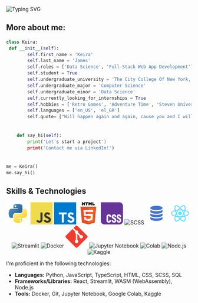 
![Typing SVG](https://readme-typing-svg.herokuapp.com?font=Fira+Code&size=31&duration=2000&pause=1000&color=DAB1DA&width=1400&lines=Howdy!+My+name+is+Keira+:D;I+am+a+CS+student+and+I+love+to+learn!;I+study+computer+science+because+there+is+and+always+will+be+more+to+learn!;Follow+along+and+code+with+me+:3)



## More about me:
```python
class Keira:
 def __init__(self):
        self.first_name = 'Keira'
        self.last_name = 'James'
        self.roles = ['Data Science', 'Full-Stack Web App Development']
        self.student = True
        self.undergraduate_university = 'The City College Of New York, Brooklyn College'
        self.undergraduate_major = 'Computer Science'
        self.undergraduate_minor = 'Data Science'
        self.currently_looking_for_internships = True
        self.hobbies = ['Retro Games', 'Adventure Time', 'Steven Universe']
        self.languages = ['en_US', 'el_GR']
        self.quote= ["Will happen again and again, cause you and I will always be back then:)"]
      

    def say_hi(self):
        print('Let's start a project')
        print('Contact me via LinkedIn!')


me = Keira()
me.say_hi()


```


## Skills & Technologies

<p align="center">
  <img src="https://raw.githubusercontent.com/github/explore/80688e429a7d4ef2fca1e82350fe8e3517d3494d/topics/python/python.png" alt="Python" width="60">
  <img src="https://raw.githubusercontent.com/github/explore/80688e429a7d4ef2fca1e82350fe8e3517d3494d/topics/javascript/javascript.png" alt="JavaScript" width="60">
  <img src="https://raw.githubusercontent.com/github/explore/80688e429a7d4ef2fca1e82350fe8e3517d3494d/topics/typescript/typescript.png" alt="TypeScript" width="60">
  <img src="https://raw.githubusercontent.com/github/explore/80688e429a7d4ef2fca1e82350fe8e3517d3494d/topics/html/html.png" alt="HTML" width="60">
  <img src="https://raw.githubusercontent.com/github/explore/80688e429a7d4ef2fca1e82350fe8e3517d3494d/topics/css/css.png" alt="CSS" width="60">
  <img src="https://sass-lang.com/assets/img/styleguide/seal-color.png" alt="SCSS" width="60">
  <img src="https://raw.githubusercontent.com/github/explore/80688e429a7d4ef2fca1e82350fe8e3517d3494d/topics/sql/sql.png" alt="SQL" width="60">
  <img src="https://raw.githubusercontent.com/github/explore/80688e429a7d4ef2fca1e82350fe8e3517d3494d/topics/react/react.png" alt="React" width="60">
  <img src="https://streamlit.io/images/brand/streamlit-mark-color.svg" alt="Streamlit" width="60">
  <img src="https://www.docker.com/wp-content/uploads/2023/07/Moby-logo.png" alt="Docker" width="60">
  <img src="https://raw.githubusercontent.com/github/explore/80688e429a7d4ef2fca1e82350fe8e3517d3494d/topics/git/git.png" alt="Git" width="60">
  <img src="https://jupyter.org/assets/homepage/main-logo.svg" alt="Jupyter Notebook" width="60">
  <img src="https://www.tensorflow.org/static_files/Colab-128px.png" alt="Colab" width="60">
  <img src="https://raw.githubusercontent.com/nodejs/node-v0.x-archive/master/logo/nodejs-logo.png" alt="Node.js" width="60">
  <img src="https://www.kaggle.com/static/images/site-logo.png" alt="Kaggle" width="60">

</p>

I'm proficient in the following technologies:

- **Languages:** Python, JavaScript, TypeScript, HTML, CSS, SCSS, SQL
- **Frameworks/Libraries:** React, Streamlit, WASM (WebAssembly), Node.js
- **Tools:** Docker, Git, Jupyter Notebook, Google Colab, Kaggle
